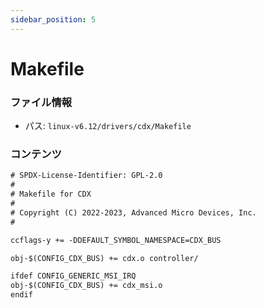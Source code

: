 ```yaml
---
sidebar_position: 5
---
```

# Makefile

### ファイル情報

- パス: `linux-v6.12/drivers/cdx/Makefile`

### コンテンツ

```txt
# SPDX-License-Identifier: GPL-2.0
#
# Makefile for CDX
#
# Copyright (C) 2022-2023, Advanced Micro Devices, Inc.
#

ccflags-y += -DDEFAULT_SYMBOL_NAMESPACE=CDX_BUS

obj-$(CONFIG_CDX_BUS) += cdx.o controller/

ifdef CONFIG_GENERIC_MSI_IRQ
obj-$(CONFIG_CDX_BUS) += cdx_msi.o
endif

```
